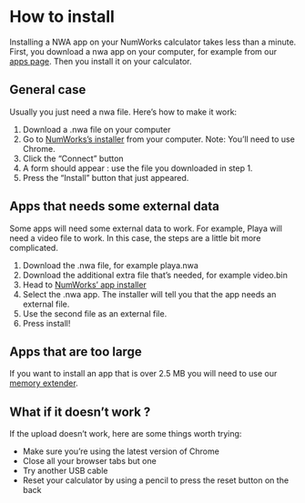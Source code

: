 # How to install

Installing a NWA app on your NumWorks calculator takes less than a minute. First, you download a nwa app on your computer, for example from our [apps page](../apps/). Then you install it on your calculator.

## General case

Usually you just need a nwa file. Here’s how to make it work:

1. Download a .nwa file on your computer
2. Go to [NumWorks’s installer](https://my.numworks.com/apps) from your computer. Note: You’ll need to use Chrome.
3. Click the “Connect” button
4. A form should appear : use the file you downloaded in step 1.
5. Press the “Install” button that just appeared.

## Apps that needs some external data

Some apps will need some external data to work. For example, Playa will need a video file to work. In this case, the steps are a little bit more complicated.

1. Download the .nwa file, for example playa.nwa
2. Download the additional extra file that’s needed, for example video.bin
3. Head to [NumWorks’ app installer](https://my.numworks.com/apps)
4. Select the .nwa app. The installer will tell you that the app needs an external file.
5. Use the second file as an external file.
6. Press install!

## Apps that are too large

If you want to install an app that is over 2.5 MB you will need to use our [memory extender](./enlarge-your-memory.md).

## What if it doesn’t work ?

If the upload doesn’t work, here are some things worth trying:

- Make sure you’re using the latest version of Chrome
- Close all your browser tabs but one
- Try another USB cable
- Reset your calculator by using a pencil to press the reset button on the back
